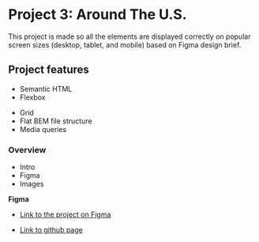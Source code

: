 # Project 3: Around The U.S.

This project is made so all the elements are displayed correctly on popular screen sizes (desktop, tablet, and mobile) based on Figma design brief.

## Project features

- Semantic HTML
- Flexbox

* Grid
* Flat BEM file structure
* Media queries

### Overview

- Intro
- Figma
- Images

**Figma**

- [Link to the project on Figma](https://www.figma.com/file/ii4xxsJ0ghevUOcssTlHZv/Sprint-3%3A-Around-the-US?node-id=0%3A1)

* [Link to github page](https://alyssacrittenden.github.io/se_project_aroundtheus/)
